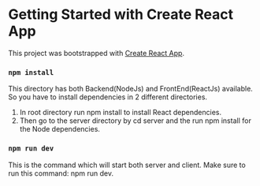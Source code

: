 # Getting Started with Create React App

This project was bootstrapped with [Create React App](https://github.com/facebook/create-react-app).

### `npm install`

This directory has both Backend(NodeJs) and FrontEnd(ReactJs) available. So you have to install dependencies in 2 different directories.

1. In root directory run npm install to install React dependencies.
2. Then go to the server directory by cd server and the run npm install for the Node dependencies.

### `npm run dev`

This is the command which will start both server and client. Make sure to run this command: npm run dev.
